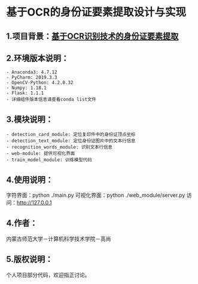 # 基于OCR的身份证要素提取设计与实现

## 1.项目背景：[基于OCR识别技术的身份证要素提取](https://www.datafountain.cn/competitions/346)

## 2.环境版本说明：
	- Anaconda3: 4.7.12
	- PyCharm: 2019.3.3
	- OpenCV-Python: 4.2.0.32
	- Numpy: 1.18.1
	- Flask: 1.1.1
	- 详细组件版本信息请查看conda list文件

## 3.模块说明：
    - detection_card_module: 定位复印件中的身份证顶点坐标
    - detection_text_module: 定位身份证图片中的文本行信息
    - recognition_words_module: 识别文本行信息
    - web-module: 提供可视化界面
    - train_model_module: 训练模型代码

## 4.使用说明：
字符界面：python ./main.py
可视化界面：python ./web_module/server.py 访问：http://127.0.0.1

## 4.作者：
内蒙古师范大学－计算机科学技术学院－高尚

## 5.版权说明：
个人项目部分代码，欢迎指正讨论。
